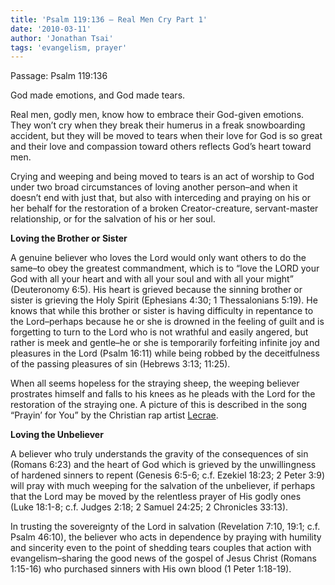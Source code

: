 ```yaml
---
title: 'Psalm 119:136 – Real Men Cry Part 1'
date: '2010-03-11'
author: 'Jonathan Tsai'
tags: 'evangelism, prayer'
---
```

Passage: Psalm 119:136

God made emotions, and God made tears.

Real men, godly men, know how to embrace their God-given emotions. They won’t cry when they break their humerus in a freak snowboarding accident, but they will be moved to tears when their love for God is so great and their love and compassion toward others reflects God’s heart toward men.

Crying and weeping and being moved to tears is an act of worship to God under two broad circumstances of loving another person–and when it doesn’t end with just that, but also with interceding and praying on his or her behalf for the restoration of a broken Creator-creature, servant-master relationship, or for the salvation of his or her soul.

**Loving the Brother or Sister**

A genuine believer who loves the Lord would only want others to do the same–to obey the greatest commandment, which is to “love the LORD your God with all your heart and with all your soul and with all your might” (Deuteronomy 6:5). His heart is grieved because the sinning brother or sister is grieving the Holy Spirit (Ephesians 4:30; 1 Thessalonians 5:19). He knows that while this brother or sister is having difficulty in repentance to the Lord–perhaps because he or she is drowned in the feeling of guilt and is forgetting to turn to the Lord who is not wrathful and easily angered, but rather is meek and gentle–he or she is temporarily forfeiting infinite joy and pleasures in the Lord (Psalm 16:11) while being robbed by the deceitfulness of the passing pleasures of sin (Hebrews 3:13; 11:25).

When all seems hopeless for the straying sheep, the weeping believer prostrates himself and falls to his knees as he pleads with the Lord for the restoration of the straying one. A picture of this is described in the song “Prayin’ for You” by the Christian rap artist [Lecrae](http://en.wikipedia.org/wiki/Lecrae).

**Loving the Unbeliever**

A believer who truly understands the gravity of the consequences of sin (Romans 6:23) and the heart of God which is grieved by the unwillingness of hardened sinners to repent (Genesis 6:5-6; c.f. Ezekiel 18:23; 2 Peter 3:9) will pray with much weeping for the salvation of the unbeliever, if perhaps that the Lord may be moved by the relentless prayer of His godly ones (Luke 18:1-8; c.f. Judges 2:18; 2 Samuel 24:25; 2 Chronicles 33:13).

In trusting the sovereignty of the Lord in salvation (Revelation 7:10, 19:1; c.f. Psalm 46:10), the believer who acts in dependence by praying with humility and sincerity even to the point of shedding tears couples that action with evangelism–sharing the good news of the gospel of Jesus Christ (Romans 1:15-16) who purchased sinners with His own blood (1 Peter 1:18-19).
